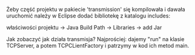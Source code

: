 Żeby część projektu w pakiecie 'transmission' się kompilowała i dawała uruchomić należy w Eclipse dodać bibliotekę z katalogu includes:

właściwości projektu -> Java Build Path -> Libraries -> add Jar

Jak zobaczyć jak działa transmisja? Najprościej: dajemy "run" na klasie TCPServer, a potem TCPCLientFactory i patrzymy w kod ich metod main.